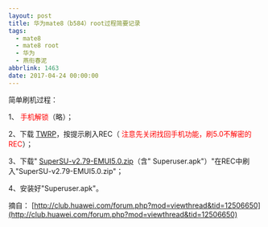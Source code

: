 ```yaml
---
layout: post
title: 华为mate8（b584）root过程简要记录
tags:
  - mate8
  - mate8 root
  - 华为
  - 燕衔春泥
abbrlink: 1463
date: 2017-04-24 00:00:00
---
```


<!-- build time:Sat Jun 23 2018 12:05:15 GMT+0800 (中国标准时间) -->

简单刷机过程：

1、 <span style="color:red">手机解锁</span>（略）；

2、下载 [TWRP](https://pan.baidu.com/s/1o8yQk0i)，按提示刷入REC（ <span style="color:red">注意先关闭找回手机功能，刷5.0不解密的REC</span>）；

3、下载" [SuperSU-v2.79-EMUI5.0.zip](https://pan.baidu.com/s/1eSwyH0Y)（含" <span style="font-size:14px">Superuser.apk"</span>）"在REC中刷入"SuperSU-v2.79-EMUI5.0.zip"；

4、安装好"Superuser.apk"。

摘自： [http://club.huawei.com/forum.php?mod=viewthread&tid=12506650](http://club.huawei.com/forum.php?mod=viewthread&tid=12506650)
<!-- rebuild by neat -->